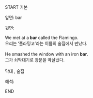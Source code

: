 START
기본

앞면:
bar


뒷면:
<div>We met at a <b>bar</b> called the Flamingo. </div><div>우리는 ‘플라밍고’라는 이름의 술집에서 만났다.</div><div><br></div><div><div>He smashed the window with an iron <b>bar</b>. </div><div>그가 쇠막대기로 창문을 박살냈다.</div></div><div><br></div><div>막대 , 술집</div>


해석:
<!--ID: 1746614453482-->
END
